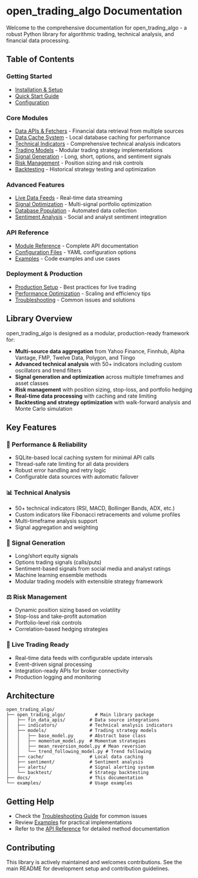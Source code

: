 # open_trading_algo Documentation

Welcome to the comprehensive documentation for open_trading_algo - a robust Python library for algorithmic trading, technical analysis, and financial data processing.

## Table of Contents

### Getting Started
- [Installation & Setup](installation.md)
- [Quick Start Guide](quickstart.md)
- [Configuration](configuration.md)

### Core Modules
- [Data APIs & Fetchers](data-apis.md) - Financial data retrieval from multiple sources
- [Data Cache System](data-cache.md) - Local database caching for performance
- [Technical Indicators](indicators.md) - Comprehensive technical analysis indicators
- [Trading Models](models.md) - Modular trading strategy implementations
- [Signal Generation](signals.md) - Long, short, options, and sentiment signals
- [Risk Management](risk-management.md) - Position sizing and risk controls
- [Backtesting](backtesting.md) - Historical strategy testing and optimization

### Advanced Features
- [Live Data Feeds](live-data.md) - Real-time data streaming
- [Signal Optimization](signal-optimization.md) - Multi-signal portfolio optimization
- [Database Population](database-population.md) - Automated data collection
- [Sentiment Analysis](sentiment.md) - Social and analyst sentiment integration

### API Reference
- [Module Reference](api-reference.md) - Complete API documentation
- [Configuration Files](config-reference.md) - YAML configuration options
- [Examples](examples.md) - Code examples and use cases

### Deployment & Production
- [Production Setup](production.md) - Best practices for live trading
- [Performance Optimization](performance.md) - Scaling and efficiency tips
- [Troubleshooting](troubleshooting.md) - Common issues and solutions

## Library Overview

open_trading_algo is designed as a modular, production-ready framework for:

- **Multi-source data aggregation** from Yahoo Finance, Finnhub, Alpha Vantage, FMP, Twelve Data, Polygon, and Tiingo
- **Advanced technical analysis** with 50+ indicators including custom oscillators and trend filters
- **Signal generation and optimization** across multiple timeframes and asset classes
- **Risk management** with position sizing, stop-loss, and portfolio hedging
- **Real-time data processing** with caching and rate limiting
- **Backtesting and strategy optimization** with walk-forward analysis and Monte Carlo simulation

## Key Features

### 🚀 Performance & Reliability
- SQLite-based local caching system for minimal API calls
- Thread-safe rate limiting for all data providers
- Robust error handling and retry logic
- Configurable data sources with automatic failover

### 📊 Technical Analysis
- 50+ technical indicators (RSI, MACD, Bollinger Bands, ADX, etc.)
- Custom indicators like Fibonacci retracements and volume profiles
- Multi-timeframe analysis support
- Signal aggregation and weighting

### 🎯 Signal Generation
- Long/short equity signals
- Options trading signals (calls/puts)
- Sentiment-based signals from social media and analyst ratings
- Machine learning ensemble methods
- Modular trading models with extensible strategy framework

### ⚖️ Risk Management
- Dynamic position sizing based on volatility
- Stop-loss and take-profit automation
- Portfolio-level risk controls
- Correlation-based hedging strategies

### 🔄 Live Trading Ready
- Real-time data feeds with configurable update intervals
- Event-driven signal processing
- Integration-ready APIs for broker connectivity
- Production logging and monitoring

## Architecture

```
open_trading_algo/
├── open_trading_algo/           # Main library package
│   ├── fin_data_apis/         # Data source integrations
│   ├── indicators/            # Technical analysis indicators
│   ├── models/                # Trading strategy models
│   │   ├── base_model.py      # Abstract base class
│   │   ├── momentum_model.py  # Momentum strategies
│   │   ├── mean_reversion_model.py # Mean reversion
│   │   └── trend_following_model.py # Trend following
│   ├── cache/                 # Local data caching
│   ├── sentiment/             # Sentiment analysis
│   ├── alerts/                # Signal alerting system
│   └── backtest/              # Strategy backtesting
├── docs/                      # This documentation
└── examples/                  # Usage examples
```

## Getting Help

- Check the [Troubleshooting Guide](troubleshooting.md) for common issues
- Review [Examples](examples.md) for practical implementations
- Refer to the [API Reference](api-reference.md) for detailed method documentation

## Contributing

This library is actively maintained and welcomes contributions. See the main README for development setup and contribution guidelines.

